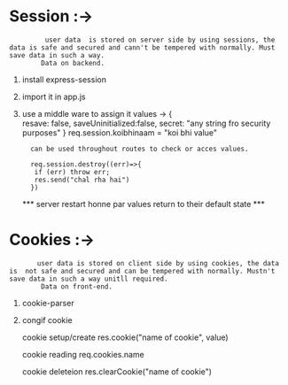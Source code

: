 # Session :->

             user data  is stored on server side by using sessions, the data is safe and secured and cann't be tempered with normally. Must save data in such a way.
            Data on backend.

 1)    install express-session
 2) import it in app.js 
 3) use a middle ware to assign it values -> {   
                                                  resave: false,
                                                  saveUninitialized:false,
                                                  secret: "any string fro security purposes"
                                               } 
          req.session.koibhinaam = "koi bhi value"

          can be used throughout routes to check or acces values.     

          req.session.destroy((err)=>{
           if (err) throw err;
           res.send("chal rha hai")
          })                                    


    ***   server restart honne par values return to their default state ***



# Cookies :->

           user data is stored on client side by using cookies, the data is  not safe and secured and can be tempered with normally. Mustn't save data in such a way unitll required.
            Data on front-end.

1) cookie-parser
2) congif cookie

   cookie setup/create
   res.cookie("name of cookie", value)

   cookie reading
   req.cookies.name

   cookie deleteion
   res.clearCookie("name of cookie")
